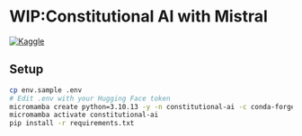 # WIP:Constitutional AI with Mistral
[![Kaggle](https://kaggle.com/static/images/open-in-kaggle.svg)](https://www.kaggle.com/code/declanmckenna/kaggle-mistral-7b-evals)

## Setup
```bash
cp env.sample .env
# Edit .env with your Hugging Face token
micromamba create python=3.10.13 -y -n constitutional-ai -c conda-forge
micromamba activate constitutional-ai
pip install -r requirements.txt
```
